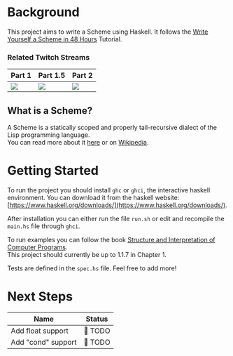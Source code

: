 # Background
This project aims to write a Scheme using Haskell. It follows the [Write Yourself a Scheme in 48 Hours](https://en.wikibooks.org/wiki/Write_Yourself_a_Scheme_in_48_Hours) Tutorial.

### Related Twitch Streams 
|Part 1   |Part 1.5 | Part 2  |
|---------|---------|---------|
|[<img src="https://static-cdn.jtvnw.net/cf_vods/d2nvs31859zcd8/adccee82df67487d86be_georgehotz_2368789169_148112716//thumb/thumb0-320x180.jpg">](https://www.twitch.tv/videos/698538222) | [<img src="https://static-cdn.jtvnw.net/cf_vods/d2nvs31859zcd8/0308129917f003ef9898_georgehotz_2400084145_150068709//thumb/thumb0-320x180.jpg">](https://www.twitch.tv/videos/703470743)  | [<img src="https://static-cdn.jtvnw.net/cf_vods/d2nvs31859zcd8/8241bf1c7e1cc82ef94c_georgehotz_2404664993_150355018//thumb/thumb0-320x180.jpg">](https://www.twitch.tv/videos/704147445) |

## What is a Scheme?
A Scheme is a statically scoped and properly tail-recursive dialect of the Lisp programming language.  
You can read more about it [here](https://groups.csail.mit.edu/mac/projects/scheme/) or on [Wikipedia](https://en.wikipedia.org/wiki/Scheme_(programming_language)).

# Getting Started
To run the project you should install `ghc` or `ghci`, the interactive haskell environment. 
You can download it from the haskell website: [https://www.haskell.org/downloads/](https://www.haskell.org/downloads/).

After installation you can either run the file `run.sh` or edit and recompile the `main.hs` file through `ghci`.

To run examples you can follow the book [Structure and Interpretation of Computer Programs](https://mitpress.mit.edu/sites/default/files/sicp/full-text/book/book.html).  
This project should currently be up to 1.1.7 in Chapter 1.

Tests are defined in the `spec.hs` file. Feel free to add more!

# Next Steps
|Name               |Status   |
|-------------------|---------|
|Add float support  | 👷 TODO |
|Add "cond" support | 👷 TODO |



